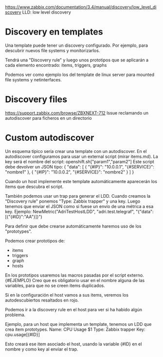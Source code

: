 https://www.zabbix.com/documentation/3.4/manual/discovery/low_level_discovery
LLD: low level discovery


# Discovery en templates
Una template puede tener un discovery configurado.
Por ejemplo, para descubrir nuevos file systems y monitorizarlos.

Tendrá una "Discovery rule" y luego unos prototipos que se aplicarán a cada elemento encontrado: items, triggers, graphs

Podemos ver como ejemplo los del template de linux server para mounted file systems y netinterfaces.


# Discovery files
https://support.zabbix.com/browse/ZBXNEXT-712
Issue reclamando un autodiscover para ficheros en un directorio



# Custom autodiscover
Un esquema típico sería crear una template con un autodiscover.
En el autodiscover configuramos para usar un external script (mirar items.md). La key será el nombre del script: openshift.sh["param1","param2"]
Este script debe devolver un JSON tipo:
{
    "data": [
        {
            "{#IP}": "10.0.0.1",
            "{#SERVICE}": "nombre1"
        },
        {
            "{#IP}": "10.0.0.2",
            "{#SERVICE}": "nombre2"
        }
    ]
}

Cuando un host implemente este template automáticamente aparecerán los items que descubra el script.

También podemos usar un trap para generar el LDD.
Cuando creamos la "Discovery rule" ponemos "Type: Zabbix trapper" y una key.
Luego tenemos que enviar el JSON como si fuese un envío de una métrica a esa key. Ejemplo:
  NewMetric("AdriTestHostLDD", "adri.test.telegraf", "{\"data\":[{\"{#ID}\":\"AA\"}]}")

Para definir que debe crearse automáticamente haremos uso de los "prototypes".

Podemos crear prototipos de:
 - items
 - triggers
 - graph
 - hosts

En los prototipos usaremos las macros pasadas por el script externo. {#EJEMPLO}
Creo que es obligatorio usar en el nombre alguna de las variables, para que no se creen items duplicados.

Si en la configuración el host vamos a sus items, veremos los autodescubiertos resaltados en rojo.

Podemos ir a la discovery rule en el host para ver si ha habido algún problema.

Ejemplo, para un host que implementa un template, tenemos un LDD que crea item prototypes.
  Name: CPU Usage $1
  Type: Zabbix trapper
  Key: cpu.usage[{#ID}]

Esto creará ese item asociado el host, usando la variable {#ID} en el nombre y como key al enviar el trap.
